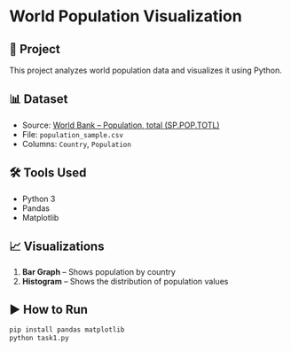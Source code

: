 # World Population Visualization

## 📌 Project
This project analyzes world population data and visualizes it using Python.

## 📊 Dataset
- Source: [World Bank – Population, total (SP.POP.TOTL)](https://data.worldbank.org/indicator/SP.POP.TOTL)
- File: `population_sample.csv`
- Columns: `Country`, `Population`

## 🛠️ Tools Used
- Python 3
- Pandas
- Matplotlib

## 📈 Visualizations
1. **Bar Graph** – Shows population by country
2. **Histogram** – Shows the distribution of population values

## ▶️ How to Run
```bash
pip install pandas matplotlib
python task1.py
